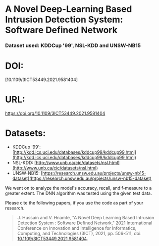 # A Novel Deep-Learning Based Intrusion Detection System: Software Defined Network

### Dataset used: KDDCup '99', NSL-KDD and UNSW-NB15

# DOI: 
[10.1109/3ICT53449.2021.9581404]

# URL:
https://doi.org/10.1109/3ICT53449.2021.9581404

# Datasets:
* KDDCup '99': [http://kdd.ics.uci.edu/databases/kddcup99/kddcup99.html](http://kdd.ics.uci.edu/databases/kddcup99/kddcup99.html)
* NSL-KDD: [http://www.unb.ca/cic/datasets/nsl.html](http://www.unb.ca/cic/datasets/nsl.html)
* UNSW-NB15: [https://research.unsw.edu.au/projects/unsw-nb15-dataset](https://research.unsw.edu.au/projects/unsw-nb15-dataset)


We went on to analyze the model's accuracy, recall, and f-measure to a greater extent. The DNN algorithm was tested using the given test data.


Please cite the following papers, if you use the code as part of your research.
> J. Hussain and V. Hnamte, "A Novel Deep Learning Based Intrusion Detection System : Software Defined Network," 2021 International Conference on Innovation and Intelligence for Informatics, Computing, and Technologies (3ICT), 2021, pp. 506-511, doi: [10.1109/3ICT53449.2021.9581404](https://doi.org/10.1109/3ICT53449.2021.9581404).
